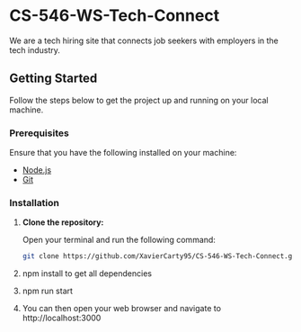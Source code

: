 # CS-546-WS-Tech-Connect

We are a tech hiring site that connects job seekers with employers in the tech industry.

## Getting Started

Follow the steps below to get the project up and running on your local machine.

### Prerequisites

Ensure that you have the following installed on your machine:

- [Node.js](https://nodejs.org/)
- [Git](https://git-scm.com/)

### Installation

1. **Clone the repository:**

   Open your terminal and run the following command:

   ```bash
   git clone https://github.com/XavierCarty95/CS-546-WS-Tech-Connect.git


2. npm install to get all dependencies

3. npm run start

4. You can then open your web browser and navigate to http://localhost:3000
